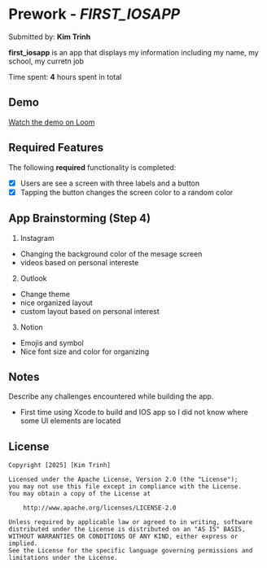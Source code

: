 # Prework - *FIRST_IOSAPP*

Submitted by: **Kim Trinh**

**first_iosapp** is an app that displays my information including my name, my school, my curretn job 

Time spent: **4** hours spent in total

## Demo
[Watch the demo on Loom](https://www.loom.com/share/8fdcc4effbfe40d18b7c8c5e33231f89)

## Required Features

The following **required** functionality is completed:

- [x] Users are see a screen with three labels and a button
- [x] Tapping the button changes the screen color to a random color

## App Brainstorming (Step 4)
1. Instagram 
- Changing the background color of the mesage screen
- videos based on personal intereste
2. Outlook
- Change theme
- nice organized layout
- custom layout based on personal interest
3. Notion
- Emojis and symbol 
- Nice font size and color for organizing 

## Notes

Describe any challenges encountered while building the app.
- First time using Xcode to build and IOS app so I did not know where some UI elements are located

## License

    Copyright [2025] [Kim Trinh]
    
    Licensed under the Apache License, Version 2.0 (the "License");
    you may not use this file except in compliance with the License.
    You may obtain a copy of the License at
    
        http://www.apache.org/licenses/LICENSE-2.0
    
    Unless required by applicable law or agreed to in writing, software
    distributed under the License is distributed on an "AS IS" BASIS,
    WITHOUT WARRANTIES OR CONDITIONS OF ANY KIND, either express or implied.
    See the License for the specific language governing permissions and
    limitations under the License.